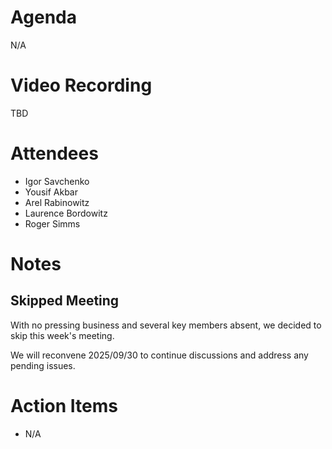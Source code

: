 # Agenda

N/A

# Video Recording

TBD

# Attendees

- Igor Savchenko
- Yousif Akbar
- Arel Rabinowitz
- Laurence Bordowitz
- Roger Simms

# Notes

## Skipped Meeting

With no pressing business and several key members absent, we decided to skip this week's meeting. 

We will reconvene 2025/09/30 to continue discussions and address any pending issues.

# Action Items

- N/A
